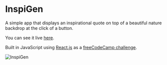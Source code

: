 # InspiGen

A simple app that displays an inspirational quote on top of a beautiful nature backdrop at the click of a button.

You can see it live [here](https://6290efa33636c407f74e6556--legendary-khapse-e52882.netlify.app/).

Built in JavaScript using [React.js](https://reactjs.org/) as a [freeCodeCamp challenge](https://www.freecodecamp.org/learn/front-end-development-libraries/front-end-development-libraries-projects/build-a-random-quote-machine).

![InspiGen](https://user-images.githubusercontent.com/73052877/170731564-002d5cc9-4e9f-4a2f-8111-a872b0a56fea.jpg)
